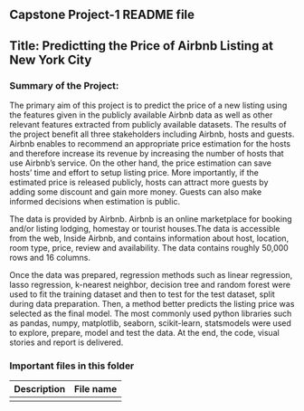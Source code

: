 

## Capstone Project-1 README file
## Title: Predictting  the Price of Airbnb Listing at New York City

### Summary of the Project:
The primary aim of this project is to predict the price of a new listing using the features given in the publicly available Airbnb data as well as other relevant features extracted from publicly available datasets. The results of the project benefit all three stakeholders including Airbnb, hosts and guests. Airbnb enables to recommend an appropriate price estimation for the hosts and therefore increase its revenue by increasing the number of hosts that use Airbnb’s service. On the other hand, the price estimation can save hosts’ time and effort to setup listing price. More importantly, if the estimated price is released publicly, hosts can attract more guests by adding some discount and gain more money. Guests can also make informed decisions when estimation is public. 

The data is provided by Airbnb. Airbnb is an online marketplace for booking and/or listing lodging, homestay or tourist houses.The data is accessible from the web, Inside Airbnb, and contains information about host, location, room type, price, review and availability. The data contains roughly 50,000 rows and 16 columns.

Once the data was prepared, regression methods such as linear regression, lasso regression, k-nearest neighbor, decision tree and random forest were used to fit the training dataset and then to test for the test dataset, split during data preparation. Then, a method better predicts the listing price was selected as the final model.  The most commonly used python libraries such as pandas, numpy, matplotlib, seaborn, scikit-learn, statsmodels were used to explore, prepare, model and test the data. At the end, the code, visual stories and report is delivered. 


### Important files in this folder 
|Description |File name|
|----------------|----------------:|
|||
